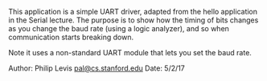 This application is a simple UART driver, adapted
from the hello application in the Serial lecture.
The purpose is to show how the timing of bits changes
as you change the baud rate (using a logic analyzer),
and so when communication starts breaking down.

Note it uses a non-standard UART module that lets
you set the baud rate.

Author: Philip Levis <pal@cs.stanford.edu>
Date: 5/2/17

